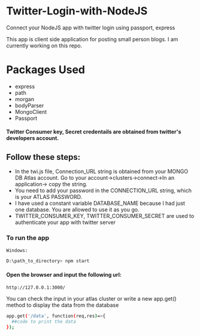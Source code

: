# Twitter-Login-with-NodeJS
Connect your NodeJS app with twitter login using passport, express 

This app is client side application for posting small person blogs. I am currently working on this repo.

# Packages Used
- express
- path
- morgan
- bodyParser 
- MongoClient
- Passport

#### Twitter Consumer key, Secret credentails are obtained from twitter's developers account. 

## Follow these steps:
- In the twi.js file, Connection_URL string is obtained from your MONGO DB Atlas account. Go to your account->clusters->connect->In an application-> copy the string.
- You need to add your password in the CONNECTION_URL string, which is your ATLAS PASSWORD.
- I have used a constant variable DATABASE_NAME because I had just one database. You are allowed to use it as you go.
- TWITTER_CONSUMER_KEY, TWITTER_CONSUMER_SECRET are used to authenticate your app with twitter server


### To run the app
```sh
Windows:

D:\path_to_directory> npm start

```

#### Open the browser and input the following url:

```sh
http://127.0.0.1:3000/

```



You can check the input in your atlas cluster or write a new app.get() method to display the data from the database

```sh
app.get('/data', function(req,res)=>{
  ##code to print the data
});

```

